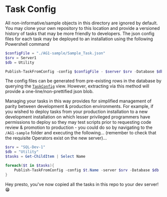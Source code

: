 # Task Config

All non-informative/sample objects in this directory are ignored by default. You may clone your own repository to this location and provide a versioned history of tasks that may be more friendly to developers. The json config files for each task may be deployed to an installation using the following Powershell command

```powershell
$configFile = "./AG1-sample/Sample_Task.json"
$srv = Server1
$db = Utility

Publish-TaskFromConfig -config $configFile - $server $srv -Database $db
```

The config files can be generated from pre-existing rows in the database by querying the [`TaskConfig`](../../src/Views/TaskConfig.sql) view. However, extracting via this method will provide a one-line/non-prettified json blob. 

Managing your tasks in this way provides for simplified management of parity between development & production environments. For example, if you wished to deploy tasks from your production installation to a new development installation on which lesser privileged programmers have permissions to deploy so they may test scripts prior to requesting code review & promotion to production - you could do so by navigating to the `/AG1-sample` folder and executing the following... (remember to check that the requisite Operators exist on the new server)...

```powershell
$srv = "SQL-Dev-1"
$db = "Utility"
$tasks = Get-ChildItem | Select Name

foreach($t in $tasks){
	Publish-TaskFromConfig -config $t.Name -server $srv -Database $db
}
``` 

Hey presto, you've now copied all the tasks in this repo to your dev server! :grin: 
